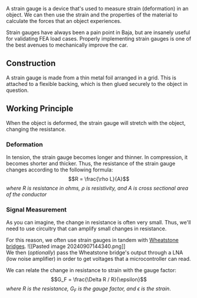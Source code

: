 A strain gauge is a device that's used to measure strain (deformation) in an object. We can then use the strain and the properties of the material to calculate the forces that an object experiences.

Strain gauges have always been a pain point in Baja, but are insanely useful for validating FEA load cases. Properly implementing strain gauges is one of the best avenues to mechanically improve the car.

## Construction
A strain gauge is made from a thin metal foil arranged in a grid. This is attached to a flexible backing, which is then glued securely to the object in question.

## Working Principle
When the object is deformed, the strain gauge will stretch with the object, changing the resistance. 


### Deformation
In tension, the strain gauge becomes longer and thinner. In compression, it becomes shorter and thicker. Thus, the resistance of the strain gauge changes according to the following formula:
$$R = \frac{\rho L}{A}$$
*where R is resistance in ohms, $\rho$ is resistivity, and A is cross sectional area of the conductor*

### Signal Measurement
As you can imagine, the change in resistance is often very small. Thus, we'll need to use circuitry that can amplify small changes in resistance. 

For this reason, we often use strain gauges in tandem with [Wheatstone bridges](https://en.wikipedia.org/wiki/Wheatstone_bridge).
![[Pasted image 20240907144340.png]]\
We then (*optionally*) pass the Wheatstone bridge's output through a LNA (low noise amplifier) in order to get voltages that a microcontroller can read.

We can relate the change in resistance to strain with the gauge factor:
$$G_F = \frac{\Delta R / R}{\epsilon}$$
*where $R$ is the resistance, $G_F$ is the gauge factor, and $\epsilon$ is the strain*.


